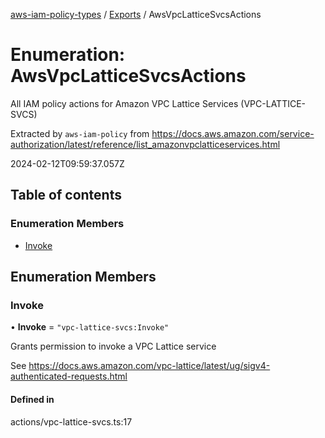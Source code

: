 [aws-iam-policy-types](../README.md) / [Exports](../modules.md) / AwsVpcLatticeSvcsActions

# Enumeration: AwsVpcLatticeSvcsActions

All IAM policy actions for Amazon VPC Lattice Services (VPC-LATTICE-SVCS)

Extracted by `aws-iam-policy` from
https://docs.aws.amazon.com/service-authorization/latest/reference/list_amazonvpclatticeservices.html

2024-02-12T09:59:37.057Z

## Table of contents

### Enumeration Members

- [Invoke](AwsVpcLatticeSvcsActions.md#invoke)

## Enumeration Members

### Invoke

• **Invoke** = ``"vpc-lattice-svcs:Invoke"``

Grants permission to invoke a VPC Lattice service

See https://docs.aws.amazon.com/vpc-lattice/latest/ug/sigv4-authenticated-requests.html

#### Defined in

actions/vpc-lattice-svcs.ts:17

